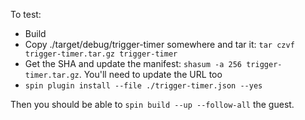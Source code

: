 To test:

* Build
* Copy ./target/debug/trigger-timer somewhere and tar it: `tar czvf trigger-timer.tar.gz trigger-timer`
* Get the SHA and update the manifest: `shasum -a 256 trigger-timer.tar.gz`.  You'll need to update the URL too
* `spin plugin install --file ./trigger-timer.json --yes`

Then you should be able to `spin build --up --follow-all` the guest.

